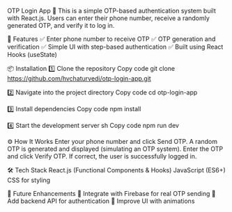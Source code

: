 OTP Login App 🔐
This is a simple OTP-based authentication system built with React.js. Users can enter their phone number, receive a randomly generated OTP, and verify it to log in.

🚀 Features
✅ Enter phone number to receive OTP
✅ OTP generation and verification
✅ Simple UI with step-based authentication
✅ Built using React Hooks (useState)

📦 Installation
1️⃣ Clone the repository
Copy code
git clone https://github.com/hvchaturvedi/otp-login-app.git

2️⃣ Navigate into the project directory
Copy code
cd otp-login-app

3️⃣ Install dependencies
Copy code
npm install

4️⃣ Start the development server
sh
Copy code
npm run dev

⚙️ How It Works
Enter your phone number and click Send OTP.
A random OTP is generated and displayed (simulating an OTP system).
Enter the OTP and click Verify OTP.
If correct, the user is successfully logged in.

🛠 Tech Stack
React.js (Functional Components & Hooks)
JavaScript (ES6+)
CSS for styling

📌 Future Enhancements
🔹 Integrate with Firebase for real OTP sending
🔹 Add backend API for authentication
🔹 Improve UI with animations
